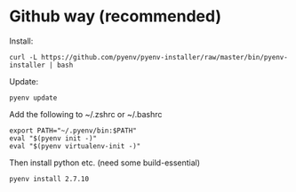# Github way (recommended)
Install:  
```
curl -L https://github.com/pyenv/pyenv-installer/raw/master/bin/pyenv-installer | bash
```
 
Update: 
```
pyenv update  
```

Add the following to ~/.zshrc or ~/.bashrc
```
export PATH="~/.pyenv/bin:$PATH"
eval "$(pyenv init -)"
eval "$(pyenv virtualenv-init -)"
```
Then install python etc. (need some build-essential)
```
pyenv install 2.7.10
```

